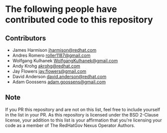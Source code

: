 # The following people have contributed code to this repository

## Contributors

- James Harmison <jharmison@redhat.com>
- Andres Romero <roller1187@gmail.com>
- Wolfgang Kulhanek <WolfgangKulhanek@gmail.com>
- Andy Krohg <akrohg@redhat.com>
- Jay Flowers <jay.flowers@gmail.com>
- David Anderson <david.anderson@redhat.com>
- Adam Goossens <adam.goossens@gmail.com>

## Note

If you PR this repository and are not on this list, feel free to include yourself in the list in your PR. As this repository is licensed under the BSD 2-Clause license, your addition to this list is your affirmation that you're licensing your code as a member of The RedHatGov Nexus Operator Authors.

